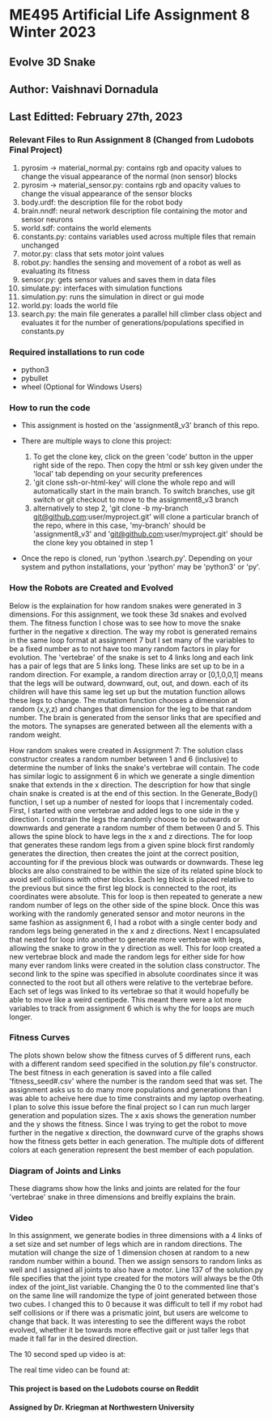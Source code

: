 # ME495 Artificial Life Assignment 8 Winter 2023

## Evolve 3D Snake
## Author: Vaishnavi Dornadula
## Last Editted: February 27th, 2023

### Relevant Files to Run Assignment 8 (Changed from Ludobots Final Project)
1. pyrosim -> material_normal.py: contains rgb and opacity values to change the visual appearance of the normal (non sensor) blocks
2. pyrosim -> material_sensor.py: contains rgb and opacity values to change the visual appearance of the sensor blocks
3. body.urdf: the description file for the robot body
4. brain.nndf: neural network description file containing the motor and sensor neurons
5. world.sdf: contains the world elements
6. constants.py: contains variables used across multiple files that remain unchanged 
7. motor.py: class that sets motor joint values
8. robot.py: handles the sensing and movement of a robot as well as evaluating its fitness
9. sensor.py: gets sensor values and saves them in data files
10. simulate.py: interfaces with simulation functions
11. simulation.py: runs the simulation in direct or gui mode
12. world.py: loads the world file 
13. search.py: the main file generates a parallel hill climber class object and evaluates it for the number of generations/populations specified in constants.py

### Required installations to run code
- python3
- pybullet
- wheel (Optional for Windows Users)

### How to run the code
- This assignment is hosted on the 'assignment8_v3' branch of this repo.
- There are multiple ways to clone this project:
    1. To get the clone key, click on the green 'code' button in the upper right side of the repo. Then copy the html or ssh key given under the 'local' tab depending on your security preferences
    2. 'git clone ssh-or-html-key' will clone the whole repo and will automatically start in the main branch. To switch branches, use git switch or git checkout to move to the assignment8_v3 branch
    3. alternatively to step 2, 'git clone -b my-branch git@github.com:user/myproject.git' will clone a particular branch of the repo, where in this case, 'my-branch' should be 'assignment8_v3' and 'git@github.com:user/myproject.git' should be the clone key you obtained in step 1

- Once the repo is cloned, run 'python .\search.py'. Depending on your system and python installations, your 'python' may be 'python3' or 'py'.

### How the Robots are Created and Evolved
Below is the explaination for how random snakes were generated in 3 dimensions. For this assignment, we took these 3d snakes and evolved them. The fitness function I chose was to see how to move the snake further in the negative x direction. The way my robot is generated remains in the same loop format at assignment 7 but I set many of the variables to be a fixed number as to not have too many random factors in play for evolution. The 'vertebrae' of the snake is set to 4 links long and each link has a pair of legs that are 5 links long. These links are set up to be in a random direction. For example, a random direction array or [0,1,0,0,1] means that the legs will be outward, downward, out, out, and down. each of its children will have this same leg set up but the mutation function allows these legs to change. The mutation function chooses a dimension at random (x,y,z) and changes that dimension for the leg to be that random number. The brain is generated from the sensor links that are specified and the motors. The synapses are generated between all the elements with a random weight. 

How random snakes were created in Assignment 7: The solution class constructor creates a random number between 1 and 6 (inclusive) to determine the number of links the snake's vertebrae will contain. The code has similar logic to assignment 6 in which we generate a single dimention snake that extends in the x direction. The description for how that single chain snake is created is at the end of this section. In the Generate_Body() function, I set up a number of nested for loops that I incrementaly coded. First, I started with one vertebrae and added legs to one side in the y direction. I constrain the legs the randomly choose to be outwards or downwards and generate a random number of them between 0 and 5. This allows the spine block to have legs in the x and z directions. The for loop that generates these random legs from a given spine block first randomly generates the direction, then creates the joint at the correct position, accounting for if the previous block was outwards or downwards. These leg blocks are also constrained to be within the size of its related spine block to avoid self collisions with other blocks. Each leg block is placed relative to the previous but since the first leg block is connected to the root, its coordinates were absolute. This for loop is then repeated to generate a new random number of legs on the other side of the spine block. Once this was working with the randomly generated sensor and motor neurons in the same fashion as assignment 6, I had a robot with a single center body and random legs being generated in the x and z directions. Next I encapsulated that nested for loop into another to generate more vertebrae with legs, allowing the snake to grow in the y direction as well. This for loop created a new vertebrae block and made the random legs for either side for how many ever random links were created in the solution class constructor. The second link to the spine was specified in absolute coordinates since it was connected to the root but all others were relative to the vertebrae before. Each set of legs was linked to its vertebrae so that it would hopefully be able to move like a weird centipede. This meant there were a lot more variables to track from assignment 6 which is why the for loops are much longer.

### Fitness Curves
The plots shown below show the fitness curves of 5 different runs, each with a different random seed specified in the solution.py file's constructor. The best fitness in each generation is saved into a file called 'fitness_seed#.csv' where the number is the random seed that was set. The assignment asks us to do many more populations and generations than I was able to acheive here due to time constraints and my laptop overheating. I plan to solve this issue before the final project so I can run much larger generation and population sizes. The x axis shows the generation number and the y shows the fitness. Since I was trying to get the robot to move further in the negative x direction, the downward curve of the graphs shows how the fitness gets better in each generation. The multiple dots of different colors at each generation represent the best member of each population.


### Diagram of Joints and Links
These diagrams show how the links and joints are related for the four 'vertebrae' snake in three dimensions and breifly explains the brain.

### Video 
In this assignment, we generate bodies in three dimensions with a 4 links of a set size and set number of legs which are in random directions. The mutation will change the size of 1 dimension chosen at random to a new random number within a bound. Then we assign sensors to random links as well and I assigned all joints to also have a motor. Line 137 of the solution.py file specifies that the joint type created for the motors will always be the 0th index of the joint_list variable. Changing the 0 to the commented line that's on the same line will randomize the type of joint generated between those two cubes. I changed this to 0 because it was difficult to tell if my robot had self collisions or if there was a prismatic joint, but users are welcome to change that back. It was interesting to see the different ways the robot evolved, whether it be towards more effective gait or just taller legs that made it fall far in the desired direction.

The 10 second sped up video is at: 

The real time video can be found at: 

#### This project is based on the Ludobots course on Reddit
#### Assigned by Dr. Kriegman at Northwestern University